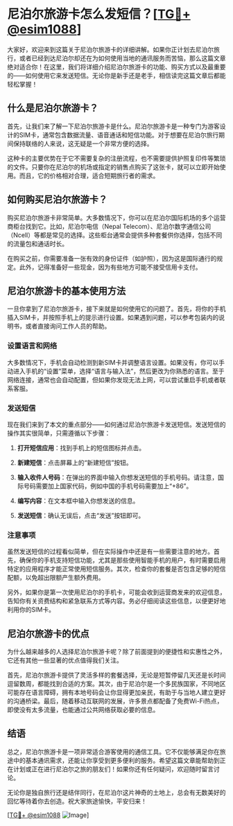 # 尼泊尔旅游卡怎么发短信？[[TG💪+ @esim1088](https://t.me/s/esim1088)]

大家好，欢迎来到这篇关于尼泊尔旅游卡的详细讲解。如果你正计划去尼泊尔旅行，或者已经到达尼泊尔却还在为如何使用当地的通讯服务而苦恼，那么这篇文章绝对适合你！在这里，我们将详细介绍尼泊尔旅游卡的功能、购买方式以及最重要的——如何使用它来发送短信。无论你是新手还是老手，相信读完这篇文章后都能轻松掌握！

## 什么是尼泊尔旅游卡？

首先，让我们来了解一下尼泊尔旅游卡是什么。尼泊尔旅游卡是一种专门为游客设计的SIM卡，通常包含数据流量、语音通话和短信功能。对于想要在尼泊尔旅行期间保持联络的人来说，这无疑是一个非常方便的选择。

这种卡的主要优势在于它不需要复杂的注册流程，也不需要提供护照复印件等繁琐的文件。只要你在尼泊尔的机场或指定的销售点购买了这张卡，就可以立即开始使用。而且，它的价格相对合理，适合短期旅行者的需求。

## 如何购买尼泊尔旅游卡？

购买尼泊尔旅游卡非常简单。大多数情况下，你可以在尼泊尔国际机场的多个运营商柜台找到它。比如，尼泊尔电信（Nepal Telecom）、尼泊尔数字通信公司（Ncell）等都是常见的选择。这些柜台通常会提供多种套餐供你选择，包括不同的流量包和通话时长。

在购买之前，你需要准备一张有效的身份证件（如护照），因为这是国际通行的规定。此外，记得准备好一些现金，因为有些地方可能不接受信用卡支付。

## 尼泊尔旅游卡的基本使用方法

一旦你拿到了尼泊尔旅游卡，接下来就是如何使用它的问题了。首先，将你的手机插入SIM卡，并按照手机上的提示进行设置。如果遇到问题，可以参考包装内的说明书，或者直接询问工作人员的帮助。

### 设置语言和网络

大多数情况下，手机会自动检测到新SIM卡并调整语言设置。如果没有，你可以手动进入手机的“设置”菜单，选择“语言与输入法”，然后更改为你熟悉的语言。至于网络连接，通常也会自动配置，但如果你发现无法上网，可以尝试重启手机或者联系客服。

### 发送短信

现在我们来到了本文的重点部分——如何通过尼泊尔旅游卡发送短信。发送短信的操作其实很简单，只需遵循以下步骤：

1. **打开短信应用**：找到手机上的短信图标并点击。
   
2. **新建短信**：点击屏幕上的“新建短信”按钮。

3. **输入收件人号码**：在弹出的界面中输入你想发送短信的手机号码。请注意，国际号码需要加上国家代码，例如中国的手机号码需要加上“+86”。

4. **编写内容**：在文本框中输入你想发送的信息。

5. **发送短信**：确认无误后，点击“发送”按钮即可。

### 注意事项

虽然发送短信的过程看似简单，但在实际操作中还是有一些需要注意的地方。首先，确保你的手机支持短信功能，尤其是那些使用智能手机的用户，有时需要启用特定的应用程序才能正常使用短信服务。其次，检查你的套餐是否包含足够的短信配额，以免超出限额产生额外费用。

另外，如果你是第一次使用尼泊尔的手机卡，可能会收到运营商发来的欢迎信息，告知你有关资费结构和紧急联系方式等内容。务必仔细阅读这些信息，以便更好地利用你的SIM卡。

## 尼泊尔旅游卡的优点

为什么越来越多的人选择尼泊尔旅游卡呢？除了前面提到的便捷性和实惠性之外，它还有其他一些显著的优点值得我们关注。

首先，尼泊尔旅游卡提供了灵活多样的套餐选择，无论是短暂停留几天还是长时间逗留数周，都能找到合适的方案。其次，由于尼泊尔是一个多民族国家，不同地区可能存在语言障碍，拥有本地号码会让你显得更加亲民，有助于与当地人建立更好的沟通桥梁。最后，随着移动互联网的发展，许多景点都配备了免费Wi-Fi热点，即使没有太多流量，也能通过公共网络获取必要的信息。

## 结语

总之，尼泊尔旅游卡是一项非常适合游客使用的通信工具。它不仅能够满足你在旅途中的基本通讯需求，还能让你享受到更多便利的服务。希望这篇文章能帮助到正在计划或正在进行尼泊尔之旅的朋友们！如果你还有任何疑问，欢迎随时留言讨论。

无论你是独自旅行还是结伴同行，在尼泊尔这片神奇的土地上，总会有无数美好的回忆等待着你去创造。祝大家旅途愉快，平安归来！

[[TG💪+ @esim1088](https://t.me/s/esim1088) ![Image](https://i.postimg.cc/4NQfJmqS/Snipaste-2025-05-13-00-14-12.png)]